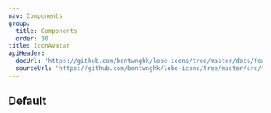 ```yaml
---
nav: Components
group:
  title: Components
  order: 10
title: IconAvatar
apiHeader:
  docUrl: 'https://github.com/bentwnghk/lobe-icons/tree/master/docs/features/icon-avatar.md'
  sourceUrl: 'https://github.com/bentwnghk/lobe-icons/tree/master/src/features/IconAvatar/index.tsx'
---
```


## Default

<code src="./demos/IconAvatar.tsx" center></code>
